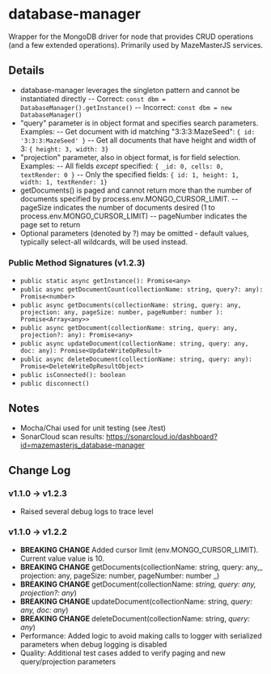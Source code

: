 # database-manager

Wrapper for the MongoDB driver for node that provides CRUD operations (and a few extended operations). Primarily used by MazeMasterJS services.

## Details

- database-manager leverages the singleton pattern and cannot be instantiated directly
  -- Correct: `const dbm = DatabaseManager().getInstance()`
  -- Incorrect: `const dbm = new DatabaseManager()`
- "query" parameter is in object format and specifies search parameters. Examples:
  -- Get document with id matching "3:3:3:MazeSeed": `{ id: '3:3:3:MazeSeed' }`
  -- Get all documents that have height and width of 3: `{ height: 3, width: 3}`
- "projection" parameter, also in object format, is for field selection. Examples:
  -- All fields _except_ specified: `{ _id: 0, cells: 0, textRender: 0 }`
  -- Only the specified fields: `{ id: 1, height: 1, width: 1, textRender: 1}`
- getDocuments() is paged and cannot return more than the number of documents specified by process.env.MONGO_CURSOR_LIMIT.
  -- pageSize indicates the number of documents desired (1 to process.env.MONGO_CURSOR_LIMIT)
  -- pageNumber indicates the page set to return
- Optional parameters (denoted by ?) may be omitted - default values, typically select-all wildcards, will be used instead.

### Public Method Signatures (v1.2.3)

- `public static async getInstance(): Promise<any>`
- `public async getDocumentCount(collectionName: string, query?: any): Promise<number>`
- `public async getDocuments(collectionName: string, query: any, projection: any, pageSize: number, pageNumber: number ): Promise<Array<any>>`
- `public async getDocument(collectionName: string, query: any, projection?: any): Promise<any>`
- `public async updateDocument(collectionName: string, query: any, doc: any): Promise<UpdateWriteOpResult>`
- `public async deleteDocument(collectionName: string, query: any): Promise<DeleteWriteOpResultObject>`
- `public isConnected(): boolean`
- `public disconnect()`

## Notes

- Mocha/Chai used for unit testing (see /test)
- SonarCloud scan results: https://sonarcloud.io/dashboard?id=mazemasterjs_database-manager

## Change Log

### v1.1.0 -> v1.2.3

- Raised several debug logs to trace level

### v1.1.0 -> v1.2.2

- **BREAKING CHANGE** Added cursor limit (env.MONGO_CURSOR_LIMIT). Current value value is 10.
- **BREAKING CHANGE** getDocuments(collectionName: string, query: any,_ projection: any, pageSize: number, pageNumber: number _)
- **BREAKING CHANGE** getDocument(collectionName: _string, query: any, projection?: any_)
- **BREAKING CHANGE** updateDocument(collectionName: string, _query: any, doc: any_)
- **BREAKING CHANGE** deleteDocument(collectionName: string, _query: any_)
- Performance: Added logic to avoid making calls to logger with serialized parameters when debug logging is disabled
- Quality: Additional test cases added to verify paging and new query/projection parameters
